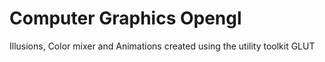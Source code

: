 # Computer Graphics Opengl
Illusions, Color mixer and Animations created using the utility toolkit GLUT
